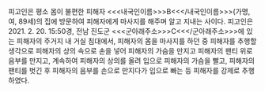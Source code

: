 피고인은 평소 몸이 불편한 피해자 <<<내국인이름>>>B<<</내국인이름>>>(가명, 여, 89세)의 집에 방문하여 피해자에게 마사지를 해주며 알고 지내는 사이다.
피고인은 2021. 2. 20. 15:50경, 전남 진도군 <<<군아래주소>>>C<<</군아래주소>>>에 있는 피해자의 주거지 내 거실 침대에서, 피해자의 몸을 마사지를 하던 중 피해자를 추행할 생각으로 피해자의 상의 속으로 손을 넣어 피해자의 가슴을 만지고 피해자의 팬티 위로 음부를 만지고, 계속하여 피해자의 상의를 올려 입으로 피해자의 가슴을 빨고, 피해자의 팬티를 벗긴 후 피해자의 음부를 손으로 만지다가 입으로 빠는 등 피해자를 강제로 추행하였다.